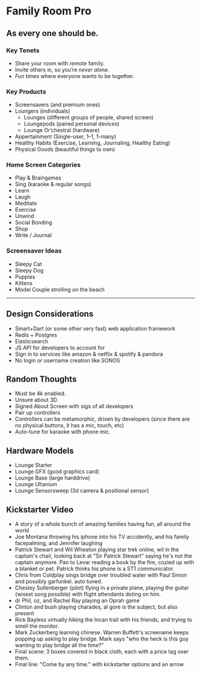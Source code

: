 # Family Room Pro
## As every one should be.

### Key Tenets

* Share your room with _remote_ family.
* Invite others in, so you’re _never alone_.
* _Fun_ times where everyone wants to be together.

### Key Products

* Screensavers (and premium ones)
* Loungers (individuals)
   * Lounges (different groups of people, shared screen)
   * Loungepods (paired personal devices)
   * Lounge Or’chestral (hardware)
* Appertainment (Single-user, 1–1, 1-many)
* Healthy Habits (Exercise, Learning, Journaling, Healthy Eating)
* Physical Goods (beautiful things to own)

### Home Screen Categories

* Play & Braingames
* Sing (karaoke & regular songs)
* Learn
* Laugh
* Meditate
* Exercise
* Unwind
* Social Bonding
* Shop
* Write / Journal

### Screensaver Ideas

* Sleepy Cat
* Sleepy Dog
* Puppies
* Kittens
* Model Couple strolling on the beach

------------------

## Design Considerations

* Smart+Dart (or some other very fast) web application framework
* Redis + Postgres
* Elasticsearch
* JS API for developers to account for 
* Sign in to services like amazon & netflix & spotify & pandora
* No login or username creation like SONOS

## Random Thoughts

* Must be 4k enabled.
* Unsure about 3D.
* Signed About Screen with sigs of all developers
* Pair up controllers
* Controllers can be metamorphic, driven by developers (since there are no physical buttons, it has a mic, touch, etc)
* Auto-tune for karaoke with phone mic.

## Hardware Models

* Lounge Starter
* Lounge GFX (good graphics card)
* Lounge Base (large harddrive)
* Lounge Ultanium
* Lounge Sensorsweep (3d camera & positional sensor)

## Kickstarter Video

* A story of a whole bunch of amazing families having fun, all around the world
* Joe Montana throwing his iphone into his TV accidently, and his family facepalming, and Jennifer laughing
* Patrick Stewart and Wil Wheaton playing star trek online, wil in the captain's chair, looking back at "Sir Patrick Stewart" saying he's not the captain anymore.  Pan to Levar reading a book by the fire, cozied up with a blanket or pet.  Patrick thinks his phone is a ST1 communicator.
* Chris from Coldplay sings bridge over troubled water with Paul Simon and possibly garfunkel.  auto tuned.
* Chesley Sullenberger (pilot) flying in a private plane, playing the guitar (wisest song possible) with flight attendants doting on him.
* dr Phil, oz, and Rachel Ray playing an Oprah game
* Clinton and bush playing charades, al gore is the subject, but also present
* Rick Bayless virtually hiking the Incan trail with his friends, and trying to smell the monitor.
* Mark Zuckerberg learning chinese.  Warren Buffett's screename keeps popping up asking to play bridge.  Mark says "who the heck is this guy wanting to play bridge all the time?"
* Final scene: 3 boxes covered in black cloth, each with a price tag over them.
* Final line: "Come by any time." with kickstarter options and an arrow
